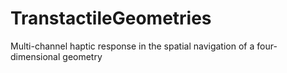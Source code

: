 # TranstactileGeometries
Multi-channel haptic response in the spatial navigation of a four-dimensional geometry
